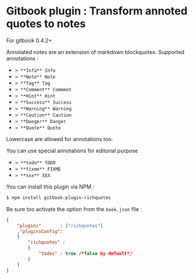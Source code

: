 Gitbook plugin : Transform annoted quotes to notes
==============

For gitbook 0.4.2+

Annotated notes are an extension of markdown blockquotes.
Supported annotations :

- `> **Info** Info`
- `> **Note** Note`
- `> **Tag** Tag`
- `> **Comment** Comment`
- `> **Hint** Hint`
- `> **Success** Success`
- `> **Warning** Warning`
- `> **Caution** Caution`
- `> **Danger** Danger`
- `> **Quote** Quote`

Lowercase are allowed for annotations too.

You can use special annotations for editorial purpose

- `> **todo** TODO`
- `> **fixme** FIXME`
- `> **xxx** XXX`


You can install this plugin via NPM :

```bash
$ npm install gitbook-plugin-richquotes
```

Be sure too activate the option from the `book.json` file :

```json
{
	"plugins"   	: ["richquotes"]
	,"pluginsConfig":
	{
		"richquotes" :
		{
			"todos" : true /*false by default*/
		}
	}
}
```
